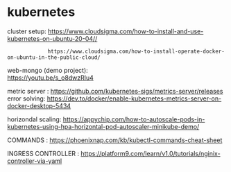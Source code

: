 # kubernetes
cluster setup: 
                <https://www.cloudsigma.com/how-to-install-and-use-kubernetes-on-ubuntu-20-04//>

                 https://www.cloudsigma.com/how-to-install-operate-docker-on-ubuntu-in-the-public-cloud/



web-mongo (demo project):     
            https://youtu.be/s_o8dwzRlu4


metric server :   https://github.com/kubernetes-sigs/metrics-server/releases
              error solving:   https://dev.to/docker/enable-kubernetes-metrics-server-on-docker-desktop-5434

horizondal scaling:  https://appychip.com/how-to-autoscale-pods-in-kubernetes-using-hpa-horizontal-pod-autoscaler-minikube-demo/



COMMANDS  :       https://phoenixnap.com/kb/kubectl-commands-cheat-sheet

  
  INGRESS CONTROLLER :    https://platform9.com/learn/v1.0/tutorials/nginix-controller-via-yaml
